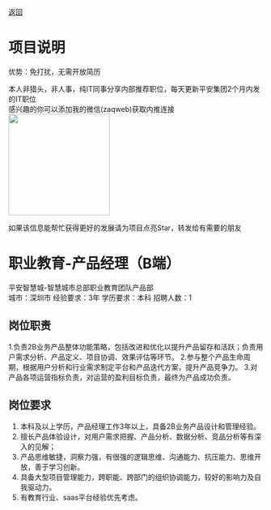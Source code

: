 [返回](../)

# 项目说明

优势：免打扰，无需开放简历

本人非猎头，非人事，纯IT同事分享内部推荐职位，每天更新平安集团2个月内发的IT职位  
感兴趣的你可以添加我的微信(zaqweb)获取内推连接  
<img src="https://github.com/zaqweb/PA-IT-JOBS/blob/master/WechatICode.jpeg"  height="200" width="200">

如果该信息能帮忙获得更好的发展请为项目点亮Star，转发给有需要的朋友

# 职业教育-产品经理（B端）
平安智慧城-智慧城市总部职业教育团队产品部  
城市：深圳市 经验要求：3年 学历要求：本科  招聘人数：1

## 岗位职责
1.负责2B业务产品整体功能策略，包括改进和优化以提升产品留存和活跃；负责用户需求分析、产品定义、项目协调、效果评估等环节。
2.参与整个产品生命周期，根据用户分析和行业需求制定平台和产品迭代方案，提升产品竞争力。
3.对产品各项运营指标负责，对运营的盈利目标负责，最终为产品成功负责。

## 岗位要求
1.	本科及以上学历，产品经理工作3年以上，具备2B业务产品设计和管理经验。
2.	擅长产品体验设计，对用户需求把握、产品分析、数据分析、竞品分析等有深入的见解；
3.	产品思维敏捷，洞察力强，有很强的逻辑思维、沟通能力、抗压能力、思维开放，善于学习创新。
4.	具备大型项目管理能力，跨职能、跨部门的组织协调能力，较好的影响力及自我驱动力。
5.	有教育行业、saas平台经验优先考虑。




